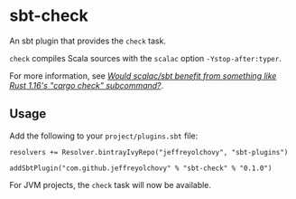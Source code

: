 # sbt-check
An sbt plugin that provides the `check` task.

`check` compiles Scala sources with the `scalac` option `-Ystop-after:typer`.

For more information, see _[Would scalac/sbt benefit from something like Rust 1.16's "cargo check" subcommand?](https://www.reddit.com/r/scala/comments/5ztjrl/would_scalacsbt_benefit_from_something_like_rust/)_.

## Usage
Add the following to your `project/plugins.sbt` file:

```
resolvers += Resolver.bintrayIvyRepo("jeffreyolchovy", "sbt-plugins")

addSbtPlugin("com.github.jeffreyolchovy" % "sbt-check" % "0.1.0")
```

For JVM projects, the `check` task will now be available.
